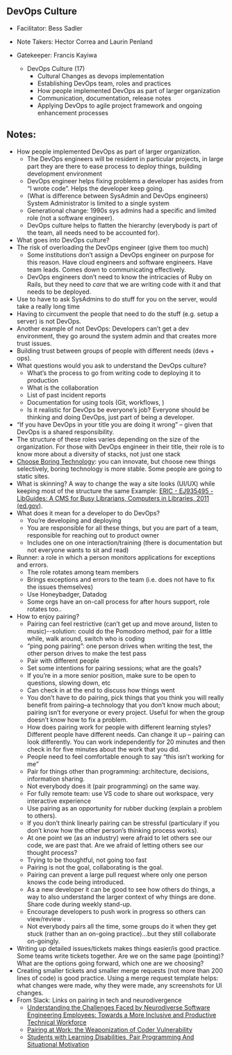## DevOps Culture


* Facilitator: Bess Sadler
* Note Takers: Hector Correa and Laurin Penland
* Gatekeeper: Francis Kayiwa


    * DevOps Culture (17)
        * Cultural Changes as devops implementation
        * Establishing DevOps team, roles and practices
        * How people implemented DevOps as part of larger organization
        * Communication, documentation, release notes
        * Applying DevOps to agile project framework and ongoing enhancement processes
  
## Notes:

 * How people implemented DevOps as part of larger organization.
     * The DevOps engineers will be resident in particular projects, in large part they are there to ease process to deploy things, building development environment
     * DevOps engineer helps fixing problems a developer has asides from “I wrote code”. Helps the developer keep going.
     * (What is difference between SysAdmin and DevOps engineers) System Administrator is limited to a single system
     * Generational change: 1990s sys admins had a specific and limited role (not a software engineer).
     * DevOps culture helps to flatten the hierarchy (everybody is part of the team, all needs need to be accounted for).
  * What goes into DevOps culture?
  * The risk of overloading the DevOps engineer (give them too much)
      * Some institutions don’t assign a DevOps engineer on purpose for this reason. Have cloud engineers and software engineers. Have team leads. Comes down to communicating effectively.
      * DevOps engineers don’t need to know the intricacies of Ruby on Rails, but they need to *care* that we are writing code with it and that needs to be deployed.
  * Use to have to ask SysAdmins to do stuff for you on the server, would take a really long time
  * Having to circumvent the people that need to do the stuff (e.g. setup a server) is not DevOps.
  * Another example of not DevOps: Developers can’t get a dev environment, they go around the system admin and that creates more trust issues.
  * Building trust between groups of people with different needs (devs + ops).
  * What questions would you ask to understand the DevOps culture?
      * What’s the process to go from writing code to deploying it to production
      * What is the collaboration
      * List of past incident reports
      * Documentation for using tools (Git, workflows, )
      * Is it realistic for DevOps be everyone’s job? Everyone should be thinking and doing DevOps, just part of being a developer.
  * “If you have DevOps in your title you are doing it wrong” – given that DevOps is a shared responsibility.
  * The structure of these roles varies depending on the size of the organization. For those with DevOps engineer in their title, their role is to know more about a diversity of stacks, not just one stack
  * [Choose Boring Technology](https://mcfunley.com/choose-boring-technology): you can innovate, but choose new things selectively, boring technology is more stable. Some people are going to static sites.
  * What is skinning? A way to change the way a site looks (UI/UX) while keeping most of the structure the same
Example: [ERIC - EJ935495 - LibGuides: A CMS for Busy Librarians, Computers in Libraries, 2011 (ed.gov)](https://eric.ed.gov/?q=EJ935495&id=EJ935495).
  * What does it mean for a developer to do DevOps?
      * You’re developing and deploying
      * You are responsible for all these things, but you are part of a team, responsible for reaching out to product owner
      * Includes one on one interaction/training (there is documentation but not everyone wants to sit and read)
  * Runner: a role in which a person monitors applications for exceptions and errors.
      * The role rotates among team members
      * Brings exceptions and errors to the team (i.e. does not have to fix the issues themselves)
      * Use Honeybadger, Datadog
      * Some orgs have an on-call process for after hours support, role rotates too..
  * How to enjoy pairing?
      * Pairing can feel restrictive (can’t get up and move around, listen to music)--solution: could do the Pomodoro method, pair for a little while, walk around, switch who is coding
      * “ping pong pairing”: one person drives when writing the test, the other person drives to make the test pass
      * Pair with different people
      * Set some intentions for pairing sessions; what are the goals?
      * If you’re in a more senior position, make sure to be open to questions, slowing down, etc
      * Can check in at the end to discuss how things went
      * You don’t have to do pairing, pick things that you think you will really benefit from pairing–a technology that you don’t know much about; pairing isn’t for everyone or every project. Useful for when the group doesn’t know how to fix a problem.
      * How does pairing work for people with different learning styles? Different people have different needs.
Can change it up – pairing can look differently. You can work independently for 20 minutes and then check in for five minutes about the work that you did.
      * People need to feel comfortable enough to say “this isn’t working for me”
      * Pair for things other than programming: architecture, decisions, information sharing.
      * Not everybody does it (pair programming) on the same way.
      * For fully remote team: use VS code to share out workspace, very interactive experience
      * Use pairing as an opportunity for rubber ducking (explain a problem to others).
      * If you don’t think linearly pairing can be stressful (particulary if you don’t know how the other person’s thinking process works).
      * At one point we (as an industry) were afraid to let others see our code, we are past that. Are we afraid of letting others see our thought process?
      * Trying to be thoughtful, not going too fast
      * Pairing is not the goal, collaborating is the goal.
      * Pairing can prevent a large pull request where only one person knows the code being introduced.
      * As a new developer it can be good to see how others do things, a way to also understand the larger context of why things are done. Share code during weekly stand-up.
      * Encourage developers to push work in progress so others can view/review .
      * Not everybody pairs all the time, some groups do it when they get stuck (rather than an on-going practice)...but they still collaborate on-goingly.
  * Writing up detailed issues/tickets makes things easier/is good practice. Some teams write tickets together. Are we on the same page (pointing)? What are the options going forward, which one are we choosing?
  * Creating smaller tickets and smaller merge requests (not more than 200 lines of code) is good practice. Using a merge request template helps: what changes were made, why they were made, any screenshots for UI changes.
  * From Slack: Links on pairing in tech and neurodivergence
      * [Understanding the Challenges Faced by Neurodiverse Software Engineering Employees: Towards a More Inclusive and Productive Technical Workforce](https://www.microsoft.com/en-us/research/wp-content/uploads/2016/02/neurodiverse_tech_employees_assets2015.pdf)
      * [Pairing at Work: the Weaponization of Coder Vulnerability](https://www.metafilter.com/191442/Pairing-at-Work-the-Weaponization-of-Coder-Vulnerability)
      * [Students with Learning Disabilities, Pair Programming And Situational Motivation](https://www.learntechlib.org/primary/p/207984/)
        